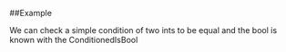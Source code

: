 
<!---
FrozenIsBool True
-->

##Example

We can check a simple condition of two ints to be equal
and the bool is known with the ConditionedIsBool